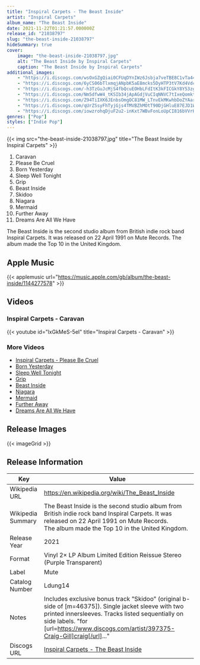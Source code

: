 ```yaml
---
title: "Inspiral Carpets - The Beast Inside"
artist: "Inspiral Carpets"
album_name: "The Beast Inside"
date: 2021-11-22T01:21:57.000000Z
release_id: "21038797"
slug: "the-beast-inside-21038797"
hideSummary: true
cover:
    image: "the-beast-inside-21038797.jpg"
    alt: "The Beast Inside by Inspiral Carpets"
    caption: "The Beast Inside by Inspiral Carpets"
additional_images:
    - "https://i.discogs.com/wsOxGZgQiai0CFUqDYnIWz6Jsbja7veTBE8C1vTa44Q/rs:fit/g:sm/q:90/h:616/w:600/czM6Ly9kaXNjb2dz/LWRhdGFiYXNlLWlt/YWdlcy9SLTIxMDM4/Nzk3LTE2MzczMjAw/MDMtNzg5Ni5qcGVn.jpeg"
    - "https://i.discogs.com/6yCS06bTlxmqjANpbK5aE8mcks5DyHTP3tV7Kd4Vdcc/rs:fit/g:sm/q:90/h:626/w:600/czM6Ly9kaXNjb2dz/LWRhdGFiYXNlLWlt/YWdlcy9SLTIxMDM4/Nzk3LTE2MzczMjAw/MjctODMwMS5qcGVn.jpeg"
    - "https://i.discogs.com/-h3TzGuJcMjS4fbQcuEOHbLFdItK3kFICGkY8Y53zg4/rs:fit/g:sm/q:90/h:608/w:600/czM6Ly9kaXNjb2dz/LWRhdGFiYXNlLWlt/YWdlcy9SLTIxMDM4/Nzk3LTE2MzczMjE2/NzItMzA0NS5qcGVn.jpeg"
    - "https://i.discogs.com/Nm5dfwW4_tKSIb34jApAGdjVuCIqNNVC7tIxeQomkt8/rs:fit/g:sm/q:90/h:604/w:600/czM6Ly9kaXNjb2dz/LWRhdGFiYXNlLWlt/YWdlcy9SLTIxMDM4/Nzk3LTE2MzczMjE2/NzItNzE2Ny5qcGVn.jpeg"
    - "https://i.discogs.com/Z94TiIXK6JEnbsOmgOC81MW_LTnvEkMKwhbDoZYAarQ/rs:fit/g:sm/q:90/h:632/w:600/czM6Ly9kaXNjb2dz/LWRhdGFiYXNlLWlt/YWdlcy9SLTIxMDM4/Nzk3LTE2MzczMjE2/NzItMjQxNi5qcGVn.jpeg"
    - "https://i.discogs.com/qUrZSsyFhTyjGjs4TMVBZhMOtT90DjGHluE87EJD1W4/rs:fit/g:sm/q:90/h:606/w:600/czM6Ly9kaXNjb2dz/LWRhdGFiYXNlLWlt/YWdlcy9SLTIxMDM4/Nzk3LTE2MzczMjE2/NzItMjQ0NC5qcGVn.jpeg"
    - "https://i.discogs.com/iowzrohqDjuF2u2-inKxt7WBvFonLoUpCI816bVVrHs/rs:fit/g:sm/q:90/h:631/w:600/czM6Ly9kaXNjb2dz/LWRhdGFiYXNlLWlt/YWdlcy9SLTIxMDM4/Nzk3LTE2MzczMjE2/NzItNjgxNC5qcGVn.jpeg"
genres: ["Pop"]
styles: ["Indie Pop"]
---
```


{{< img src="the-beast-inside-21038797.jpg" title="The Beast Inside by Inspiral Carpets" >}}

<!-- section break -->

1. Caravan
2. Please Be Cruel
3. Born Yesterday
4. Sleep Well Tonight
5. Grip
6. Beast Inside
7. Skidoo
8. Niagara
9. Mermaid
10. Further Away
11. Dreams Are All We Have

<!-- section break -->

The Beast Inside is the second studio album from British indie rock band Inspiral Carpets. It was released on 22 April 1991 on Mute Records.
The album made the Top 10 in the United Kingdom.
<br>
## Apple Music
{{< applemusic url="https://music.apple.com/gb/album/the-beast-inside/1144277578" >}}
## Videos
### Inspiral Carpets - Caravan
{{< youtube id="lxGkMeS-5eI" title="Inspiral Carpets - Caravan" >}}<br>
### More Videos

- [Inspiral Carpets - Please Be Cruel](https://www.youtube.com/watch?v=Qsmvsede5jU)
- [Born Yesterday](https://www.youtube.com/watch?v=jTlGa__tw-c)
- [Sleep Well Tonight](https://www.youtube.com/watch?v=mXqeV4lW2O0)
- [Grip](https://www.youtube.com/watch?v=aycEFuxsej4)
- [Beast Inside](https://www.youtube.com/watch?v=Lp5bfZ17cR8)
- [Niagara](https://www.youtube.com/watch?v=on17iGSV7GI)
- [Mermaid](https://www.youtube.com/watch?v=8Kb4XFg_xCE)
- [Further Away](https://www.youtube.com/watch?v=XdODbhPsHLQ)
- [Dreams Are All We Have](https://www.youtube.com/watch?v=ZuEIxhrGYUY)

## Release Images
{{< imageGrid >}}

## Release Information
|  Key           | Value                                                |
| ---------------| ---------------------------------------------------- |
| Wikipedia URL | https://en.wikipedia.org/wiki/The_Beast_Inside |
| Wikipedia Summary | The Beast Inside is the second studio album from British indie rock band Inspiral Carpets. It was released on 22 April 1991 on Mute Records.<br>The album made the Top 10 in the United Kingdom. |
| Release Year   | 2021                                   |
| Format         | Vinyl 2× LP Album Limited Edition Reissue Stereo (Purple Transparent) |
| Label          | Mute |
| Catalog Number | Ldung14 |
| Notes | Includes exclusive bonus track "Skidoo" (original b-side of [m=46375]).  Single jacket sleeve with two printed innersleeves. Tracks listed sequentially on side labels.  "for [url=https://www.discogs.com/artist/397375-Craig-Gill]craig[/url]..." |
| Discogs URL    | [Inspiral Carpets - The Beast Inside](https://www.discogs.com/release/21038797-Inspiral-Carpets-The-Beast-Inside) |